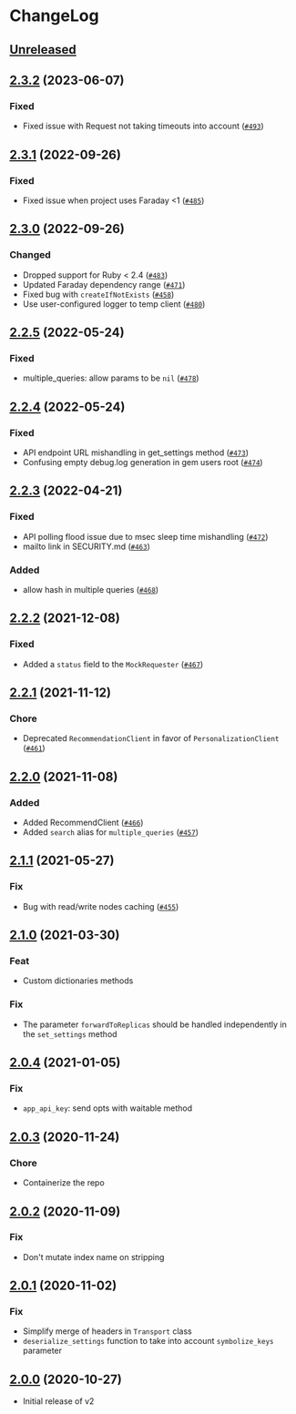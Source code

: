 # ChangeLog

## [Unreleased](https://github.com/algolia/algoliasearch-client-ruby/compare/2.3.2..master)

## [2.3.2](https://github.com/algolia/algoliasearch-client-ruby/compare/2.3.1...2.3.2) (2023-06-07)
### Fixed
- Fixed issue with Request not taking timeouts into account ([`#493`](https://github.com/algolia/algoliasearch-client-ruby/pull/493))

## [2.3.1](https://github.com/algolia/algoliasearch-client-ruby/compare/2.3.0...2.3.1) (2022-09-26)
### Fixed
- Fixed issue when project uses Faraday <1 ([`#485`](https://github.com/algolia/algoliasearch-client-ruby/pull/485))

## [2.3.0](https://github.com/algolia/algoliasearch-client-ruby/compare/2.2.5...2.3.0) (2022-09-26)
### Changed
- Dropped support for Ruby < 2.4 ([`#483`](https://github.com/algolia/algoliasearch-client-ruby/pull/483))
- Updated Faraday dependency range ([`#471`](https://github.com/algolia/algoliasearch-client-ruby/pull/471))
- Fixed bug with `createIfNotExists` ([`#458`](https://github.com/algolia/algoliasearch-client-ruby/pull/458))
- Use user-configured logger to temp client ([`#480`](https://github.com/algolia/algoliasearch-client-ruby/pull/480))

## [2.2.5](https://github.com/algolia/algoliasearch-client-ruby/compare/2.2.4...2.2.5) (2022-05-24)
### Fixed
- multiple_queries: allow params to be `nil` ([`#478`](https://github.com/algolia/algoliasearch-client-ruby/pull/478))

## [2.2.4](https://github.com/algolia/algoliasearch-client-ruby/compare/2.2.3...2.2.4) (2022-05-24)
### Fixed
- API endpoint URL mishandling in get_settings method ([`#473`](https://github.com/algolia/algoliasearch-client-ruby/pull/473))
- Confusing empty debug.log generation in gem users root ([`#474`](https://github.com/algolia/algoliasearch-client-ruby/pull/474))

## [2.2.3](https://github.com/algolia/algoliasearch-client-ruby/compare/2.2.2...2.2.3) (2022-04-21)
### Fixed
- API polling flood issue due to msec sleep time mishandling ([`#472`](https://github.com/algolia/algoliasearch-client-ruby/pull/472))
- mailto link in SECURITY.md ([`#463`](https://github.com/algolia/algoliasearch-client-ruby/pull/463))

### Added
- allow hash in multiple queries ([`#468`](https://github.com/algolia/algoliasearch-client-ruby/pull/468))

## [2.2.2](https://github.com/algolia/algoliasearch-client-ruby/compare/2.2.1...2.2.2) (2021-12-08)
### Fixed
- Added a `status` field to the `MockRequester` ([`#467`](https://github.com/algolia/algoliasearch-client-ruby/pull/467))

## [2.2.1](https://github.com/algolia/algoliasearch-client-ruby/compare/2.2.0...2.2.1) (2021-11-12)
### Chore
- Deprecated `RecommendationClient` in favor of `PersonalizationClient` ([`#461`](https://github.com/algolia/algoliasearch-client-ruby/pull/461))

## [2.2.0](https://github.com/algolia/algoliasearch-client-ruby/compare/2.1.1...2.2.0) (2021-11-08)
### Added
- Added RecommendClient ([`#466`](https://github.com/algolia/algoliasearch-client-ruby/pull/466))
- Added `search` alias for `multiple_queries` ([`#457`](https://github.com/algolia/algoliasearch-client-ruby/pull/457))

## [2.1.1](https://github.com/algolia/algoliasearch-client-ruby/compare/2.1.0...2.1.1) (2021-05-27)

### Fix
- Bug with read/write nodes caching ([`#455`](https://github.com/algolia/algoliasearch-client-ruby/pull/455))

## [2.1.0](https://github.com/algolia/algoliasearch-client-ruby/compare/2.0.4...2.1.0) (2021-03-30)

### Feat
- Custom dictionaries methods

### Fix
- The parameter `forwardToReplicas` should be handled independently in the `set_settings` method

## [2.0.4](https://github.com/algolia/algoliasearch-client-ruby/compare/2.0.3...2.0.4) (2021-01-05)

### Fix
- `app_api_key`: send opts with waitable method

## [2.0.3](https://github.com/algolia/algoliasearch-client-ruby/compare/2.0.2...2.0.3) (2020-11-24)

### Chore
- Containerize the repo

## [2.0.2](https://github.com/algolia/algoliasearch-client-ruby/compare/2.0.1...2.0.2) (2020-11-09)

### Fix
- Don't mutate index name on stripping

## [2.0.1](https://github.com/algolia/algoliasearch-client-ruby/compare/2.0.0...2.0.1) (2020-11-02)

### Fix
- Simplify merge of headers in `Transport` class
- `deserialize_settings` function to take into account `symbolize_keys` parameter

## [2.0.0](https://github.com/algolia/algoliasearch-client-ruby/releases/tag/2.0.0) (2020-10-27)

* Initial release of v2
